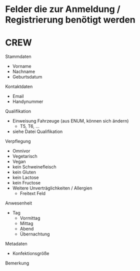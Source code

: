 # Felder die zur Anmeldung / Registrierung benötigt werden

# CREW
Stammdaten
- Vorname
- Nachname
- Geburtsdatum

Kontaktdaten
- Email
- Handynummer

Qualifikation
- Einweisung Fahrzeuge (aus ENUM, können sich ändern)
  - T5, T6, ...
- siehe Datei Qualifikation

Verpflegung
- Omnivor
- Vegetarisch
- Vegan
- kein Schweinefleisch
- kein Gluten
- kein Lactose
- kein Fructose
- Weitere Unverträglichkeiten / Allergien
  - Freitext Feld

Anwesenheit
- Tag
  - Vormittag
  - Mittag
  - Abend
  - Übernachtung

Metadaten
- Konfektionsgröße

Bemerkung
